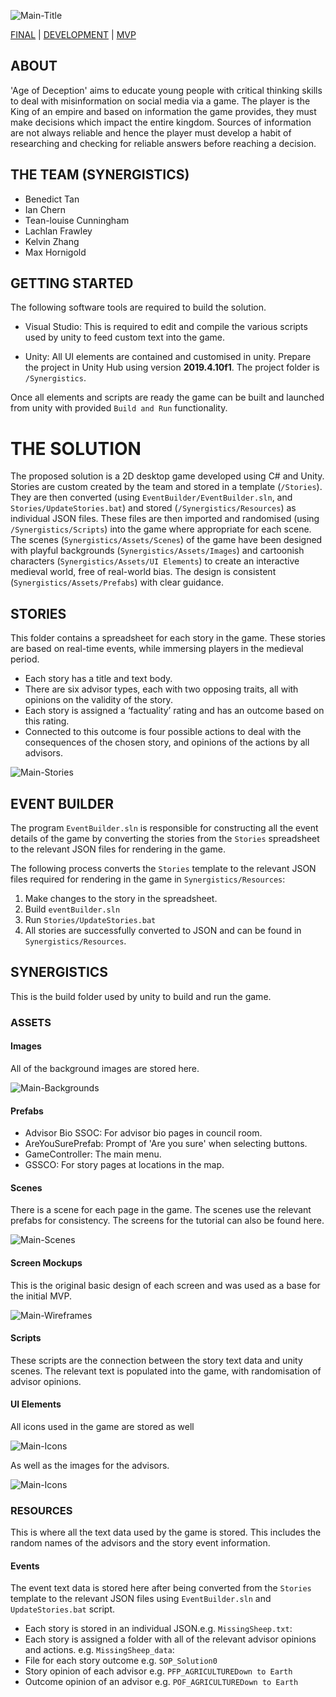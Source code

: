 ![Main-Title](Main-Title.PNG)

[FINAL](https://zebenman.github.io/DECO3801-Synergistics/Team-Portfolio/Final)  | [DEVELOPMENT](https://zebenman.github.io/DECO3801-Synergistics/Team-Portfolio/Development)     |     [MVP](https://zebenman.github.io/DECO3801-Synergistics/Team-Portfolio/MVP)

## ABOUT
'Age of Deception' aims to educate young people with critical thinking skills to deal with misinformation on social media via a game. The player is the King of an empire and based on information the game provides, they must make decisions which impact the entire kingdom. Sources of information are not always reliable and hence the player must develop a habit of researching and checking for reliable answers before reaching a decision.

## THE TEAM (SYNERGISTICS)

- Benedict Tan
- Ian Chern
- Tean-louise Cunningham
- Lachlan Frawley
- Kelvin Zhang
- Max Hornigold

## GETTING STARTED
The following software tools are required to build the solution.

- Visual Studio: This is required to edit and compile the various scripts used by unity to feed custom text into the game.

- Unity: All UI elements are contained and customised in unity. Prepare the project in Unity Hub using version **2019.4.10f1**. The project folder is `/Synergistics`.

Once all elements and scripts are ready the game can be built and launched from unity with provided `Build and Run` functionality.

# THE SOLUTION
The proposed solution is a 2D desktop game developed using C# and Unity. Stories are custom created by the team and stored in a template (`/Stories`). They are then converted  (using `EventBuilder/EventBuilder.sln`, and `Stories/UpdateStories.bat`) and stored (`/Synergistics/Resources`) as individual JSON files. These files are then imported and randomised (using `/Synergistics/Scripts`) into the game where appropriate for each scene. The scenes (`Synergistics/Assets/Scenes`) of the game have been designed with playful backgrounds (`Synergistics/Assets/Images`) and cartoonish characters (`Synergistics/Assets/UI Elements`) to create an interactive medieval world, free of real-world bias. The design is consistent (`Synergistics/Assets/Prefabs`) with clear guidance.

## STORIES
This folder contains a spreadsheet for each story in the game. These stories are based on real-time events, while immersing players in the medieval period.

- Each story has a title and text body.
- There are six advisor types, each with two opposing traits, all with opinions on the validity of the story.
- Each story is assigned a ‘factuality’ rating and has an outcome based on this rating.
- Connected to this outcome is four possible actions to deal with the consequences of the chosen story, and opinions of the actions by all advisors.

![Main-Stories](Team-Portfolio/Main/Main-Stories.PNG)

## EVENT BUILDER
The program `EventBuilder.sln` is responsible for constructing all the event details of the game by converting the stories from the `Stories` spreadsheet  to the relevant JSON files for rendering in the game.

The following process converts the `Stories` template to the relevant JSON files required for rendering in the game in `Synergistics/Resources`:
1. Make changes to the story in the spreadsheet.
2. Build `eventBuilder.sln`
2. Run `Stories/UpdateStories.bat`
4. All stories are successfully converted to JSON and can be found in `Synergistics/Resources`.

## SYNERGISTICS
This is the build folder used by unity to build and run the game.

### ASSETS

#### **Images**
All of the background images are stored here.

![Main-Backgrounds](Team-Portfolio/Main/Main-Backgrounds.png)

#### **Prefabs**
- Advisor Bio SSOC: For advisor bio pages in council room.
- AreYouSurePrefab: Prompt of 'Are you sure' when selecting buttons.
- GameController: The main menu.
- GSSCO: For story pages at locations in the map.

#### **Scenes**
There is a scene for each page in the game. The scenes use the relevant prefabs for consistency. The screens for the tutorial can also be found here.

![Main-Scenes](Team-Portfolio/Main/Main-Screens.PNG)

#### **Screen Mockups**
This is the original basic design of each screen and was used as a base for the initial MVP.

![Main-Wireframes](Team-Portfolio/Main/Main-Wireframes.PNG)

#### **Scripts**
These scripts are the connection between the story text data and unity scenes. The relevant text is populated into the game, with randomisation of advisor opinions.

#### **UI Elements**
All icons used in the game are stored as well

![Main-Icons](Team-Portfolio/Main/Main-Icons.PNG)

As well as the images for the advisors.

![Main-Icons](Team-Portfolio/Main/Main-Advisors.PNG)


### RESOURCES
This is where all the text data used by the game is stored. This includes the random names of the advisors and the story event information.

#### **Events**
The event text data is stored here after being converted from the `Stories` template to the relevant JSON files using `EventBuilder.sln` and `UpdateStories.bat` script.

- Each story is stored in an individual JSON.e.g. `MissingSheep.txt`:
- Each story is assigned a folder with all of the relevant advisor opinions and actions. e.g. `MissingSheep_data`:
- File for each story outcome e.g. `SOP_Solution0`
- Story opinion of each advisor e.g. `PFP_AGRICULTUREDown to Earth`
- Outcome opinion of an advisor e.g. `POF_AGRICULTUREDown to Earth`

